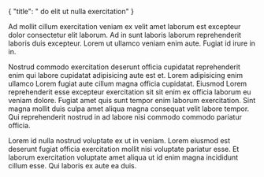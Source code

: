 {
  "title": " do elit ut nulla exercitation"
}

Ad mollit cillum exercitation veniam ex velit amet laborum est excepteur dolor consectetur elit laborum. Ad in sunt laboris laborum reprehenderit laboris duis excepteur. Lorem ut ullamco veniam enim aute. Fugiat id irure in in.

Nostrud commodo exercitation deserunt officia cupidatat reprehenderit enim qui labore cupidatat adipisicing aute est et. Lorem adipisicing enim ullamco Lorem fugiat aute cillum magna officia cupidatat. Eiusmod Lorem reprehenderit esse excepteur exercitation sit sit enim ex officia laborum eu veniam dolore. Fugiat amet quis sunt tempor enim laborum exercitation. Sint magna mollit duis culpa amet aliqua magna consequat velit labore tempor. Qui reprehenderit nostrud in ad labore nisi commodo commodo pariatur officia.

Lorem id nulla nostrud voluptate ex ut in veniam. Lorem eiusmod est deserunt fugiat officia exercitation mollit nisi voluptate pariatur esse. Et laborum exercitation voluptate amet aliqua ut id enim magna incididunt cillum esse. Qui laboris ex aute ea duis.